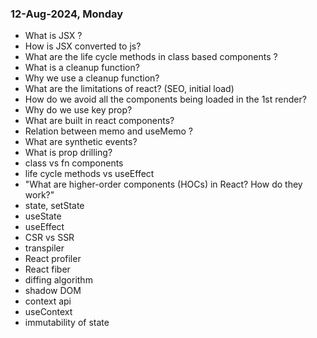 ### 12-Aug-2024, Monday

- What is JSX ?
- How is JSX converted to js?
- What are the life cycle methods in class based components ?
- What is a cleanup function?
- Why we use a cleanup function?
- What are the limitations of react? (SEO, initial load)
- How do we avoid all the components being loaded in the 1st render?
- Why do we use key prop?
- What are built in react components?
- Relation between memo and useMemo ?
- What are synthetic events?
- What is prop drilling?
- class vs fn components
- life cycle methods vs useEffect
- "What are higher-order components (HOCs) in React? How do they work?"
- state, setState
- useState
- useEffect
- CSR vs SSR
- transpiler
- React profiler
- React fiber
- diffing algorithm
- shadow DOM
- context api
- useContext
- immutability of state